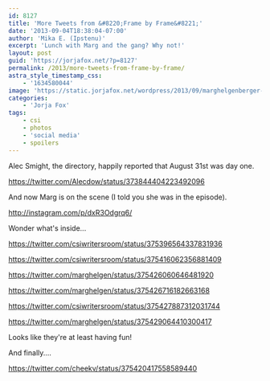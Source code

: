 ```yaml
---
id: 8127
title: 'More Tweets from &#8220;Frame by Frame&#8221;'
date: '2013-09-04T18:38:04-07:00'
author: 'Mika E. (Ipstenu)'
excerpt: 'Lunch with Marg and the gang? Why not!'
layout: post
guid: 'https://jorjafox.net/?p=8127'
permalink: /2013/more-tweets-from-frame-by-frame/
astra_style_timestamp_css:
    - '1634580044'
image: 'https://static.jorjafox.net/wordpress/2013/09/marghelgenberger-001_595.jpg'
categories:
    - 'Jorja Fox'
tags:
    - csi
    - photos
    - 'social media'
    - spoilers
---
```


Alec Smight, the directory, happily reported that August 31st was day one.

https://twitter.com/Alecdow/status/373844404223492096

And now Marg is on the scene (I told you she was in the episode).

http://instagram.com/p/dxR3Odgrq6/

Wonder what's inside...

https://twitter.com/csiwritersroom/status/375396564337831936

https://twitter.com/csiwritersroom/status/375416062356881409

https://twitter.com/marghelgen/status/375426060646481920

https://twitter.com/marghelgen/status/375426716182663168

https://twitter.com/csiwritersroom/status/375427887312031744

https://twitter.com/marghelgen/status/375429064410300417

Looks like they're at least having fun!

And finally....

https://twitter.com/cheekv/status/375420417558589440